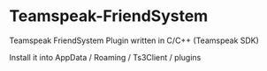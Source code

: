 # Teamspeak-FriendSystem
Teamspeak FriendSystem Plugin written in C/C++ (Teamspeak SDK)

Install it into AppData / Roaming / Ts3Client / plugins
